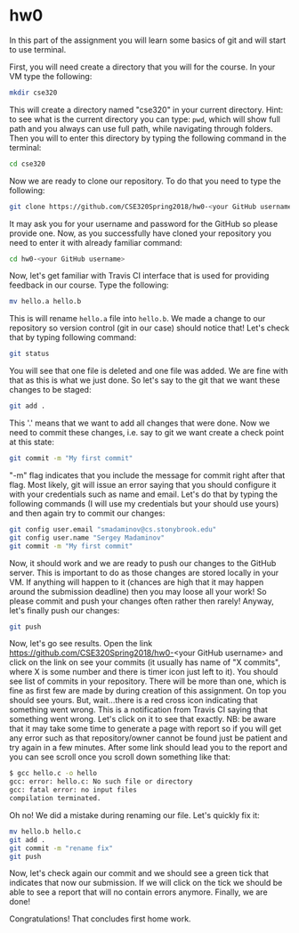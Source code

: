 
# hw0
In this part of the assignment you will learn some basics of git and will start to use terminal.

First, you will need create a directory that you will for the course. In your VM type the following:
```bash
mkdir cse320
```
This will create a directory named "cse320" in your current directory. Hint: to see what is the current directory you can type: `pwd`, which will show full path and you always can use full path, while navigating through folders.
Then you will to enter this directory by typing the following command in the terminal:
```bash
cd cse320
```
Now we are ready to clone our repository. To do that you need to type the following:
```bash
git clone https://github.com/CSE320Spring2018/hw0-<your GitHub username>
```
It may ask you for your username and password for the GitHub so please provide one. Now, as you successfully have cloned your repository you need to enter it with already familiar command:
```bash
cd hw0-<your GitHub username>
```
Now, let's get familiar with Travis CI interface that is used for providing feedback in our course. Type the following:
```bash
mv hello.a hello.b
```
This is will rename `hello.a` file into `hello.b`. We made a change to our repository so version control (git in our case) should notice that! Let's check that by typing following command:
```bash
git status
```
You will see that one file is deleted and one file was added. We are fine with that as this is what we just done. So let's say to the git that we want these changes to be staged:
```bash
git add .
```
This '.' means that we want to add all changes that were done. Now we need to commit these changes, i.e. say to git we want create a check point at this state:
```bash
git commit -m "My first commit"
```
"-m" flag indicates that you include the message for commit right after that flag. Most likely, git will issue an error saying that you should configure it with your credentials such as name and email. Let's do that by typing the following commands (I will use my credentials but your should use yours) and then again try to commit our changes:
```bash
git config user.email "smadaminov@cs.stonybrook.edu"
git config user.name "Sergey Madaminov"
git commit -m "My first commit"
```
Now, it should work and we are ready to push our changes to the GitHub server. This is important to do as those changes are stored locally in your VM. If anything will happen to it (chances are high that it may happen around the submission deadline) then you may loose all your work! So please commit and push your changes often rather then rarely! Anyway, let's finally push our changes:
```bash
git push
```
Now, let's go see results. Open the link https://github.com/CSE320Spring2018/hw0-<your GitHub username\> and click on the link on see your commits (it usually has name of "X commits", where X is some number and there is timer icon just left to it). You should see list of commits in your repository. There will be more than one, which is fine as first few are made by during creation of this assignment. On top you should see yours. But, wait...there is a red cross icon indicating that something went wrong. This is a notification from Travis CI saying that something went wrong. Let's click on it to see that exactly. NB: be aware that it may take some time to generate a page with report so if you will get any error such as that repository/owner cannot be found just be patient and try again in a few minutes.
After some link should lead you to the report and you can see scroll once you scroll down something like that:
```bash
$ gcc hello.c -o hello
gcc: error: hello.c: No such file or directory
gcc: fatal error: no input files
compilation terminated.
```
Oh no! We did a mistake during renaming our file. Let's quickly fix it:
```bash
mv hello.b hello.c
git add .
git commit -m "rename fix"
git push
```
Now, let's check again our commit and we should see a green tick that indicates that now our submission. If we will click on the tick we should be able to see a report that will no contain errors anymore. Finally, we are done!

Congratulations! That concludes first home work.
